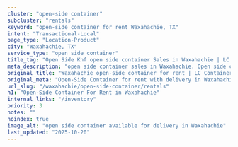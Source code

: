 ```yaml
---
cluster: "open-side container"
subcluster: "rentals"
keyword: "open-side container for rent Waxahachie, TX"
intent: "Transactional-Local"
page_type: "Location-Product"
city: "Waxahachie, TX"
service_type: "open side container"
title_tag: "Open Side Knf open side container Sales in Waxahachie | LC Container"
meta_description: "open side container sales in Waxahachie. Open side containers for oversized cargo. Fast delivery, competitive pricing. Serving open side container area. Quote ID: J9G. Call (214) 524-4168 for your free quote today."
original_title: "Waxahachie open-side container for rent | LC Container"
original_meta: "Open-Side Container for rent with delivery in Waxahachie, TX. LC Container — local Since 2003. Get pricing today."
url_slug: "/waxahachie/open-side-container/rentals"
h1: "Open-Side Container For Rent in Waxahachie"
internal_links: "/inventory"
priority: 3
notes: ""
noindex: true
image_alt: "open side container available for delivery in Waxahachie"
last_updated: "2025-10-20"
---
```


<!-- TODO: Add unique city/inventory copy, images, and internal links here. -->

